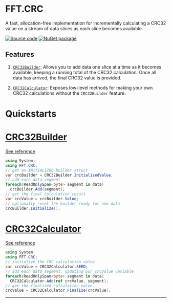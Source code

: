 # FFT.CRC

A fast, allocation-free implementation for incrementally calculating a CRC32 value on a stream of data slices as each slice becomes available.

[![Source code](https://img.shields.io/static/v1?label=github&message=main&logo=github&color=blue)](https://github.com/FastFinTech/FFT.CRC "View the source code")
[![NuGet package](https://img.shields.io/nuget/v/FFT.CRC.svg)](https://nuget.org/packages/FFT.CRC "View the nuget package")

## Features

1. [`CRC32Builder`](xref:FFT.CRC.CRC32Builder): Allows you to add data one slice at a time as it becomes available, keeping a running total of the CRC32 calculation. Once all data has arrived, the final CRC32 value is provided.

1. [`CRC32Calculator`](xref:FFT.CRC.CRC32Calculator): Exposes low-level methods for making your own CRC32 calculations without the `CRC32Builder` feature.

# Quickstarts

# [CRC32Builder](#tab/CRC32Builder)

[See reference](xref:FFT.CRC.CRC32Builder)

```csharp
using System;
using FFT.CRC;
// get an INITIALIZED builder struct
var crcBuilder = CRC32Builder.InitializedValue;
// add each data segment
foreach(ReadOnlySpan<byte> segment in data)
  crcBuilder.Add(segment);
// get the final calculation result
var crcValue = crcBuilder.Value;
// optionally reset the builder ready for new data
crcBuilder.Initialize();
```

# [CRC32Calculator](#tab/CRC32Calculator)

[See reference](xref:FFT.CRC.CRC32Calculator)

```csharp
using System;
using FFT.CRC;
// initialize the CRC calculation value
var crcValue = CRC32Calculator.SEED;
// add each data segment, updating our crcValue variable
foreach(ReadOnlySpan<byte> segment in data)
  CRC32Calculator.Add(ref crcValue, segment);
// get the finalized calculation value.
crcValue = CRC32Calculator.Finalize(crcValue);
```

***